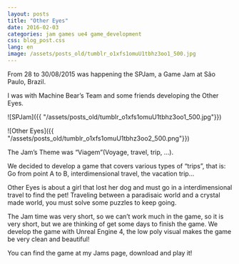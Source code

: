 ```yaml
---
layout: posts
title: "Other Eyes"
date: 2016-02-03
categories: jam games ue4 game_development
css: blog_post.css
lang: en
image: /assets/posts_old/tumblr_o1xfs1omuU1tbhz3oo1_500.jpg
---
```


From 28 to 30/08/2015 was happening the SPJam, a Game Jam at São Paulo, Brazil.<!--break-->

I was with Machine Bear’s Team and some friends developing the Other Eyes.

![SPJam]({{ "/assets/posts_old/tumblr_o1xfs1omuU1tbhz3oo1_500.jpg"}})

![Other Eyes]({{ "/assets/posts_old/tumblr_o1xfs1omuU1tbhz3oo2_500.png"}})

The Jam’s Theme was “Viagem”(Voyage, travel, trip, …).

We decided to develop a game that covers various types of “trips”, that is: Go from point A to B, interdimensional travel, the vacation trip…

Other Eyes is about a girl that lost her dog and must go in a interdimensional travel to find the pet! Traveling between a paradisaic world and a crystal made world, you must solve some puzzles to keep going.

The Jam time was very short, so we can’t work much in the game, so it is very short, but we are thinking of get some days to finish the game. We develop the game with Unreal Engine 4, the low poly visual makes the game be very clean and beautiful!

You can find the game at my Jams page, download and play it!
